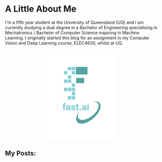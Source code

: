 # A Little About Me 
I'm a fifth year student at the University of Queensland (UQ) and I am currently studying a dual degree in a Bachelor of Engineering specialising in Mechatronics / Bachelor of Computer Science majoring in Machine Learning. I originally started this blog for an assignment in my Computer Vision and Deep Learning course, ELEC4630, whilst at UQ.

<img src="images/logo.png" alt="My Image" style="display: block; margin: auto;" />

## My Posts:
